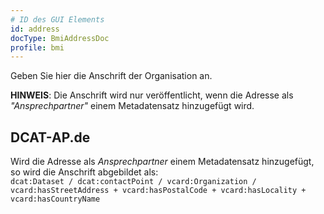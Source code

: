 ```yaml
---
# ID des GUI Elements
id: address
docType: BmiAddressDoc
profile: bmi
---
```


Geben Sie hier die Anschrift der Organisation an.

**HINWEIS**: Die Anschrift wird nur veröffentlicht, wenn die Adresse als *"Ansprechpartner"* einem Metadatensatz hinzugefügt wird.

## DCAT-AP.de
Wird die Adresse als *Ansprechpartner* einem Metadatensatz hinzugefügt, so wird die Anschrift abgebildet als:<br />
`dcat:Dataset / dcat:contactPoint / vcard:Organization / vcard:hasStreetAddress + vcard:hasPostalCode + vcard:hasLocality + vcard:hasCountryName`

